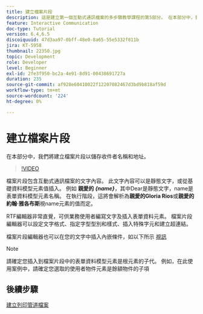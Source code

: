 ```yaml
---
title: 建立檔案片段
description: 這是建立第一個互動式通訊檔案的多步驟教學課程的第5部分。 在本部分中，我們將建立檔案片段以儲存收件者名稱和地址。
feature: Interactive Communication
doc-type: Tutorial
version: 6.4,6.5
discoiquuid: 47d3aa97-0bff-48e0-8a65-55e5332f811b
jira: KT-5958
thumbnail: 22350.jpg
topic: Development
role: Developer
level: Beginner
exl-id: 2fe3f950-bc2a-4e91-8d91-00438691727a
duration: 235
source-git-commit: af928e60410022f12207082467d3bd9b818af59d
workflow-type: tm+mt
source-wordcount: '224'
ht-degree: 0%

---
```


# 建立檔案片段

在本部分中，我們將建立檔案片段以儲存收件者名稱和地址。

>[!VIDEO](https://video.tv.adobe.com/v/22350?quality=12&learn=on)

檔案片段包含互動式通訊檔案的文字內容。 此文字內容可以是靜態文字，或從基礎資料模型元素值插入。 例如 **親愛的 _{name}_**，其中Dear是靜態文字，name是表單資料模型元素名稱。 在執行階段，這將會解析為&#x200B;**親愛的Gloria Rios**或&#x200B;**親愛的約翰·雅各布斯**視name元素的值而定。

RTF編輯器非常直覺，可供業務使用者編寫文字及插入表單資料元素。 檔案片段編輯器可以設定文字格式、指定字型型別和樣式、插入特殊字元和建立超連結。

檔案片段編輯器也可以在您的文字中插入內嵌條件，如以下所示 [視訊](https://helpx.adobe.com/experience-manager/kt/forms/using/editing-improvements-correspondence-mgmt-feature-video-use.html)

>[!NOTE]
>
>請確定您插入到檔案片段中的表單資料模型元素是根元素的子代。 例如，在此使用案例中，請確定您選取的使用者物件元素是餘額物件的子項

## 後續步驟

[建立列印管道檔案](./create-print-channel-document.md)
